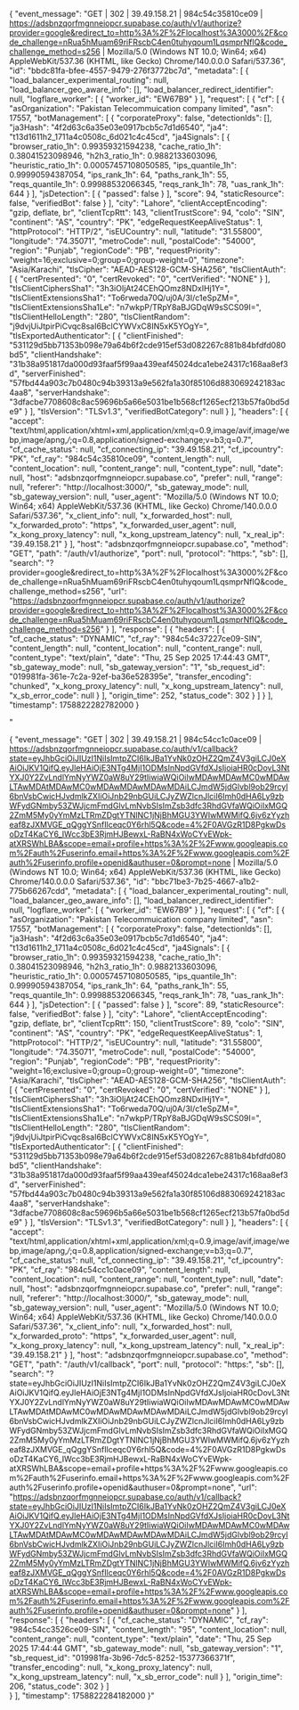 {
  "event_message": "GET | 302 | 39.49.158.21 | 984c54c35810ce09 | https://adsbnzqorfmgnneiopcr.supabase.co/auth/v1/authorize?provider=google&redirect_to=http%3A%2F%2Flocalhost%3A3000%2F&code_challenge=nRua5hMuam69riFRscbC4en0tuhyqoum1LqsmprNflQ&code_challenge_method=s256 | Mozilla/5.0 (Windows NT 10.0; Win64; x64) AppleWebKit/537.36 (KHTML, like Gecko) Chrome/140.0.0.0 Safari/537.36",
  "id": "bbdc81fa-bfee-4557-9479-276f3772bc7d",
  "metadata": [
    {
      "load_balancer_experimental_routing": null,
      "load_balancer_geo_aware_info": [],
      "load_balancer_redirect_identifier": null,
      "logflare_worker": [
        {
          "worker_id": "EW67B9"
        }
      ],
      "request": [
        {
          "cf": [
            {
              "asOrganization": "Pakistan Telecommuication company limited",
              "asn": 17557,
              "botManagement": [
                {
                  "corporateProxy": false,
                  "detectionIds": [],
                  "ja3Hash": "4f2d63c6a35e03e0917bcb5c7d1d6540",
                  "ja4": "t13d1611h2_1711a4c0508c_6d021c4c45cd",
                  "ja4Signals": [
                    {
                      "browser_ratio_1h": 0.99359321594238,
                      "cache_ratio_1h": 0.38041523098946,
                      "h2h3_ratio_1h": 0.9882133603096,
                      "heuristic_ratio_1h": 0.00057457108050585,
                      "ips_quantile_1h": 0.99990594387054,
                      "ips_rank_1h": 64,
                      "paths_rank_1h": 55,
                      "reqs_quantile_1h": 0.99988532066345,
                      "reqs_rank_1h": 78,
                      "uas_rank_1h": 644
                    }
                  ],
                  "jsDetection": [
                    {
                      "passed": false
                    }
                  ],
                  "score": 94,
                  "staticResource": false,
                  "verifiedBot": false
                }
              ],
              "city": "Lahore",
              "clientAcceptEncoding": "gzip, deflate, br",
              "clientTcpRtt": 143,
              "clientTrustScore": 94,
              "colo": "SIN",
              "continent": "AS",
              "country": "PK",
              "edgeRequestKeepAliveStatus": 1,
              "httpProtocol": "HTTP/2",
              "isEUCountry": null,
              "latitude": "31.55800",
              "longitude": "74.35071",
              "metroCode": null,
              "postalCode": "54000",
              "region": "Punjab",
              "regionCode": "PB",
              "requestPriority": "weight=16;exclusive=0;group=0;group-weight=0",
              "timezone": "Asia/Karachi",
              "tlsCipher": "AEAD-AES128-GCM-SHA256",
              "tlsClientAuth": [
                {
                  "certPresented": "0",
                  "certRevoked": "0",
                  "certVerified": "NONE"
                }
              ],
              "tlsClientCiphersSha1": "3h3iOIjAt24CEhQOmz8NDxIHj1Y=",
              "tlsClientExtensionsSha1": "To6rweda70Q/uj0A/3I/c1eSpZM=",
              "tlsClientExtensionsSha1Le": "n7wkpP/TRpY8aBJGDqW9sSCS09I=",
              "tlsClientHelloLength": "280",
              "tlsClientRandom": "j9dvjUiJtpirPiCvqc8saI6BclCYWVxC8IN5xK5YOgY=",
              "tlsExportedAuthenticator": [
                {
                  "clientFinished": "531129d5bb71353b098e79a64b6f2cde915ef53d082267c881b84bfdfd080bd5",
                  "clientHandshake": "31b38a951817da000d93faaf5f99aa439eaf45024dca1ebe24317c168aa8ef3d",
                  "serverFinished": "57fbd44a903c7b0480c94b39313a9e562fa1a30f85106d883069242183ac4aa8",
                  "serverHandshake": "3dfacbe7708608c8ac59696b5a66e5031be1b568cf1265ecf213b57fa0bd5de9"
                }
              ],
              "tlsVersion": "TLSv1.3",
              "verifiedBotCategory": null
            }
          ],
          "headers": [
            {
              "accept": "text/html,application/xhtml+xml,application/xml;q=0.9,image/avif,image/webp,image/apng,*/*;q=0.8,application/signed-exchange;v=b3;q=0.7",
              "cf_cache_status": null,
              "cf_connecting_ip": "39.49.158.21",
              "cf_ipcountry": "PK",
              "cf_ray": "984c54c35810ce09",
              "content_length": null,
              "content_location": null,
              "content_range": null,
              "content_type": null,
              "date": null,
              "host": "adsbnzqorfmgnneiopcr.supabase.co",
              "prefer": null,
              "range": null,
              "referer": "http://localhost:3000/",
              "sb_gateway_mode": null,
              "sb_gateway_version": null,
              "user_agent": "Mozilla/5.0 (Windows NT 10.0; Win64; x64) AppleWebKit/537.36 (KHTML, like Gecko) Chrome/140.0.0.0 Safari/537.36",
              "x_client_info": null,
              "x_forwarded_host": null,
              "x_forwarded_proto": "https",
              "x_forwarded_user_agent": null,
              "x_kong_proxy_latency": null,
              "x_kong_upstream_latency": null,
              "x_real_ip": "39.49.158.21"
            }
          ],
          "host": "adsbnzqorfmgnneiopcr.supabase.co",
          "method": "GET",
          "path": "/auth/v1/authorize",
          "port": null,
          "protocol": "https:",
          "sb": [],
          "search": "?provider=google&redirect_to=http%3A%2F%2Flocalhost%3A3000%2F&code_challenge=nRua5hMuam69riFRscbC4en0tuhyqoum1LqsmprNflQ&code_challenge_method=s256",
          "url": "https://adsbnzqorfmgnneiopcr.supabase.co/auth/v1/authorize?provider=google&redirect_to=http%3A%2F%2Flocalhost%3A3000%2F&code_challenge=nRua5hMuam69riFRscbC4en0tuhyqoum1LqsmprNflQ&code_challenge_method=s256"
        }
      ],
      "response": [
        {
          "headers": [
            {
              "cf_cache_status": "DYNAMIC",
              "cf_ray": "984c54c37227ce09-SIN",
              "content_length": null,
              "content_location": null,
              "content_range": null,
              "content_type": "text/plain",
              "date": "Thu, 25 Sep 2025 17:44:43 GMT",
              "sb_gateway_mode": null,
              "sb_gateway_version": "1",
              "sb_request_id": "019981fa-361e-7c2a-92ef-ba36e528395e",
              "transfer_encoding": "chunked",
              "x_kong_proxy_latency": null,
              "x_kong_upstream_latency": null,
              "x_sb_error_code": null
            }
          ],
          "origin_time": 252,
          "status_code": 302
        }
      ]
    }
  ],
  "timestamp": 1758822282782000
}  


"

{
  "event_message": "GET | 302 | 39.49.158.21 | 984c54cc1c0ace09 | https://adsbnzqorfmgnneiopcr.supabase.co/auth/v1/callback?state=eyJhbGciOiJIUzI1NiIsImtpZCI6IkJBa1YvNk0zOHZ2QmZ4V3giLCJ0eXAiOiJKV1QifQ.eyJleHAiOjE3NTg4MjI1ODMsInNpdGVfdXJsIjoiaHR0cDovL3NtYXJ0Y2ZvLndlYmNyYWZ0aW8uY29tIiwiaWQiOiIwMDAwMDAwMC0wMDAwLTAwMDAtMDAwMC0wMDAwMDAwMDAwMDAiLCJmdW5jdGlvbl9ob29rcyI6bnVsbCwicHJvdmlkZXIiOiJnb29nbGUiLCJyZWZlcnJlciI6Imh0dHA6Ly9zbWFydGNmby53ZWJjcmFmdGlvLmNvbSIsImZsb3dfc3RhdGVfaWQiOiIxMGQ2ZmM5My0yYmMzLTRmZDgtYTNlNC1jNjBhMGU3YWIwMWMifQ.6jv6zYyzheaf8zJXMVGE_qQggYSnfIlceqc0Y6rhl5Q&code=4%2F0AVGzR1D8PgkwDsoDzT4KaCY6_IWcc3bE3RjmHJBewxL-RaBN4xWoCYvEWpk-atXRSWhLBA&scope=email+profile+https%3A%2F%2Fwww.googleapis.com%2Fauth%2Fuserinfo.email+https%3A%2F%2Fwww.googleapis.com%2Fauth%2Fuserinfo.profile+openid&authuser=0&prompt=none | Mozilla/5.0 (Windows NT 10.0; Win64; x64) AppleWebKit/537.36 (KHTML, like Gecko) Chrome/140.0.0.0 Safari/537.36",
  "id": "bbc71be3-7b25-4667-a1b2-775b66267cdd",
  "metadata": [
    {
      "load_balancer_experimental_routing": null,
      "load_balancer_geo_aware_info": [],
      "load_balancer_redirect_identifier": null,
      "logflare_worker": [
        {
          "worker_id": "EW67B9"
        }
      ],
      "request": [
        {
          "cf": [
            {
              "asOrganization": "Pakistan Telecommuication company limited",
              "asn": 17557,
              "botManagement": [
                {
                  "corporateProxy": false,
                  "detectionIds": [],
                  "ja3Hash": "4f2d63c6a35e03e0917bcb5c7d1d6540",
                  "ja4": "t13d1611h2_1711a4c0508c_6d021c4c45cd",
                  "ja4Signals": [
                    {
                      "browser_ratio_1h": 0.99359321594238,
                      "cache_ratio_1h": 0.38041523098946,
                      "h2h3_ratio_1h": 0.9882133603096,
                      "heuristic_ratio_1h": 0.00057457108050585,
                      "ips_quantile_1h": 0.99990594387054,
                      "ips_rank_1h": 64,
                      "paths_rank_1h": 55,
                      "reqs_quantile_1h": 0.99988532066345,
                      "reqs_rank_1h": 78,
                      "uas_rank_1h": 644
                    }
                  ],
                  "jsDetection": [
                    {
                      "passed": false
                    }
                  ],
                  "score": 89,
                  "staticResource": false,
                  "verifiedBot": false
                }
              ],
              "city": "Lahore",
              "clientAcceptEncoding": "gzip, deflate, br",
              "clientTcpRtt": 150,
              "clientTrustScore": 89,
              "colo": "SIN",
              "continent": "AS",
              "country": "PK",
              "edgeRequestKeepAliveStatus": 1,
              "httpProtocol": "HTTP/2",
              "isEUCountry": null,
              "latitude": "31.55800",
              "longitude": "74.35071",
              "metroCode": null,
              "postalCode": "54000",
              "region": "Punjab",
              "regionCode": "PB",
              "requestPriority": "weight=16;exclusive=0;group=0;group-weight=0",
              "timezone": "Asia/Karachi",
              "tlsCipher": "AEAD-AES128-GCM-SHA256",
              "tlsClientAuth": [
                {
                  "certPresented": "0",
                  "certRevoked": "0",
                  "certVerified": "NONE"
                }
              ],
              "tlsClientCiphersSha1": "3h3iOIjAt24CEhQOmz8NDxIHj1Y=",
              "tlsClientExtensionsSha1": "To6rweda70Q/uj0A/3I/c1eSpZM=",
              "tlsClientExtensionsSha1Le": "n7wkpP/TRpY8aBJGDqW9sSCS09I=",
              "tlsClientHelloLength": "280",
              "tlsClientRandom": "j9dvjUiJtpirPiCvqc8saI6BclCYWVxC8IN5xK5YOgY=",
              "tlsExportedAuthenticator": [
                {
                  "clientFinished": "531129d5bb71353b098e79a64b6f2cde915ef53d082267c881b84bfdfd080bd5",
                  "clientHandshake": "31b38a951817da000d93faaf5f99aa439eaf45024dca1ebe24317c168aa8ef3d",
                  "serverFinished": "57fbd44a903c7b0480c94b39313a9e562fa1a30f85106d883069242183ac4aa8",
                  "serverHandshake": "3dfacbe7708608c8ac59696b5a66e5031be1b568cf1265ecf213b57fa0bd5de9"
                }
              ],
              "tlsVersion": "TLSv1.3",
              "verifiedBotCategory": null
            }
          ],
          "headers": [
            {
              "accept": "text/html,application/xhtml+xml,application/xml;q=0.9,image/avif,image/webp,image/apng,*/*;q=0.8,application/signed-exchange;v=b3;q=0.7",
              "cf_cache_status": null,
              "cf_connecting_ip": "39.49.158.21",
              "cf_ipcountry": "PK",
              "cf_ray": "984c54cc1c0ace09",
              "content_length": null,
              "content_location": null,
              "content_range": null,
              "content_type": null,
              "date": null,
              "host": "adsbnzqorfmgnneiopcr.supabase.co",
              "prefer": null,
              "range": null,
              "referer": "http://localhost:3000/",
              "sb_gateway_mode": null,
              "sb_gateway_version": null,
              "user_agent": "Mozilla/5.0 (Windows NT 10.0; Win64; x64) AppleWebKit/537.36 (KHTML, like Gecko) Chrome/140.0.0.0 Safari/537.36",
              "x_client_info": null,
              "x_forwarded_host": null,
              "x_forwarded_proto": "https",
              "x_forwarded_user_agent": null,
              "x_kong_proxy_latency": null,
              "x_kong_upstream_latency": null,
              "x_real_ip": "39.49.158.21"
            }
          ],
          "host": "adsbnzqorfmgnneiopcr.supabase.co",
          "method": "GET",
          "path": "/auth/v1/callback",
          "port": null,
          "protocol": "https:",
          "sb": [],
          "search": "?state=eyJhbGciOiJIUzI1NiIsImtpZCI6IkJBa1YvNk0zOHZ2QmZ4V3giLCJ0eXAiOiJKV1QifQ.eyJleHAiOjE3NTg4MjI1ODMsInNpdGVfdXJsIjoiaHR0cDovL3NtYXJ0Y2ZvLndlYmNyYWZ0aW8uY29tIiwiaWQiOiIwMDAwMDAwMC0wMDAwLTAwMDAtMDAwMC0wMDAwMDAwMDAwMDAiLCJmdW5jdGlvbl9ob29rcyI6bnVsbCwicHJvdmlkZXIiOiJnb29nbGUiLCJyZWZlcnJlciI6Imh0dHA6Ly9zbWFydGNmby53ZWJjcmFmdGlvLmNvbSIsImZsb3dfc3RhdGVfaWQiOiIxMGQ2ZmM5My0yYmMzLTRmZDgtYTNlNC1jNjBhMGU3YWIwMWMifQ.6jv6zYyzheaf8zJXMVGE_qQggYSnfIlceqc0Y6rhl5Q&code=4%2F0AVGzR1D8PgkwDsoDzT4KaCY6_IWcc3bE3RjmHJBewxL-RaBN4xWoCYvEWpk-atXRSWhLBA&scope=email+profile+https%3A%2F%2Fwww.googleapis.com%2Fauth%2Fuserinfo.email+https%3A%2F%2Fwww.googleapis.com%2Fauth%2Fuserinfo.profile+openid&authuser=0&prompt=none",
          "url": "https://adsbnzqorfmgnneiopcr.supabase.co/auth/v1/callback?state=eyJhbGciOiJIUzI1NiIsImtpZCI6IkJBa1YvNk0zOHZ2QmZ4V3giLCJ0eXAiOiJKV1QifQ.eyJleHAiOjE3NTg4MjI1ODMsInNpdGVfdXJsIjoiaHR0cDovL3NtYXJ0Y2ZvLndlYmNyYWZ0aW8uY29tIiwiaWQiOiIwMDAwMDAwMC0wMDAwLTAwMDAtMDAwMC0wMDAwMDAwMDAwMDAiLCJmdW5jdGlvbl9ob29rcyI6bnVsbCwicHJvdmlkZXIiOiJnb29nbGUiLCJyZWZlcnJlciI6Imh0dHA6Ly9zbWFydGNmby53ZWJjcmFmdGlvLmNvbSIsImZsb3dfc3RhdGVfaWQiOiIxMGQ2ZmM5My0yYmMzLTRmZDgtYTNlNC1jNjBhMGU3YWIwMWMifQ.6jv6zYyzheaf8zJXMVGE_qQggYSnfIlceqc0Y6rhl5Q&code=4%2F0AVGzR1D8PgkwDsoDzT4KaCY6_IWcc3bE3RjmHJBewxL-RaBN4xWoCYvEWpk-atXRSWhLBA&scope=email+profile+https%3A%2F%2Fwww.googleapis.com%2Fauth%2Fuserinfo.email+https%3A%2F%2Fwww.googleapis.com%2Fauth%2Fuserinfo.profile+openid&authuser=0&prompt=none"
        }
      ],
      "response": [
        {
          "headers": [
            {
              "cf_cache_status": "DYNAMIC",
              "cf_ray": "984c54cc3526ce09-SIN",
              "content_length": "95",
              "content_location": null,
              "content_range": null,
              "content_type": "text/plain",
              "date": "Thu, 25 Sep 2025 17:44:44 GMT",
              "sb_gateway_mode": null,
              "sb_gateway_version": "1",
              "sb_request_id": "019981fa-3b96-7dc5-8252-15377366371f",
              "transfer_encoding": null,
              "x_kong_proxy_latency": null,
              "x_kong_upstream_latency": null,
              "x_sb_error_code": null
            }
          ],
          "origin_time": 206,
          "status_code": 302
        }
      ]   
    }
  ],
  "timestamp": 1758822284182000
}"